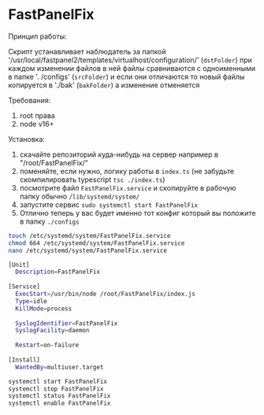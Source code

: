 # FastPanelFix

Принцип работы:

Скрипт устанавливает наблюдатель за папкой '/usr/local/fastpanel2/templates/virtualhost/configuration/' (`dstFolder`) при каждом изменении файлов в ней файлы сравниваются с одноименными в папке '.
/configs' (`srcFolder`) и если они отличаются то новый файлы копируется в './bak' (`bakFolder`) а изменение отменяется

Требования:
1) root права
2) node v16+

Установка:

1) скачайте репозиторий куда-нибудь на сервер например в "/root/FastPanelFix/"
2) поменяйте, если нужно, логику работы в `index.ts` (не забудьте скомпилировать typescript `tsc ./index.ts`) 
3) посмотрите файл `FastPanelFix.service` и скопируйте в рабочую папку обычно `/lib/systemd/system/`
4) запустите сервис `sudo systemctl start FastPanelFix`
5) Отлично теперь у вас будет именно тот конфиг который вы положите в папку `./configs`


```bash
touch /etc/systemd/system/FastPanelFix.service
chmod 664 /etc/systemd/system/FastPanelFix.service
nano /etc/systemd/system/FastPanelFix.service
```

```bash
[Unit]
  Description=FastPanelFix
 
[Service]
  ExecStart=/usr/bin/node /root/FastPanelFix/index.js
  Type=idle
  KillMode=process
 
  SyslogIdentifier=FastPanelFix
  SyslogFacility=daemon
 
  Restart=on-failure
 
[Install]
  WantedBy=multiuser.target
```

```bash
systemctl start FastPanelFix
systemctl stop FastPanelFix
systemctl status FastPanelFix
systemctl enable FastPanelFix
```
